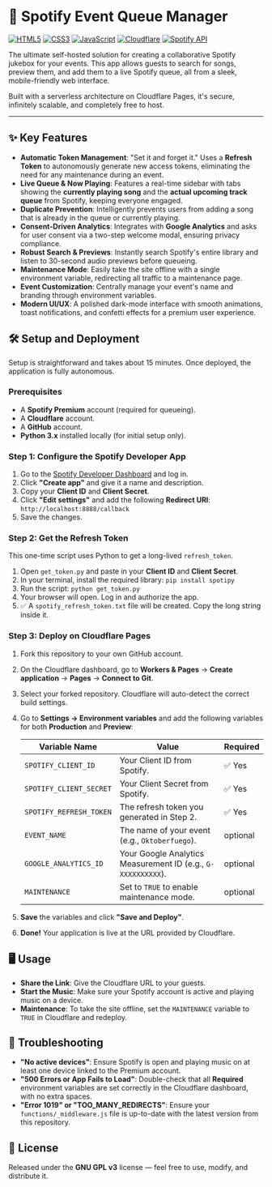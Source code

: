 # 🎵 Spotify Event Queue Manager

[![HTML5](https://img.shields.io/badge/HTML5-E34F26?style=for-the-badge&logo=html5&logoColor=white)]()
[![CSS3](https://img.shields.io/badge/CSS3-1572B6?style=for-the-badge&logo=css3&logoColor=white)]()
[![JavaScript](https://img.shields.io/badge/JavaScript-F7DF1E?style=for-the-badge&logo=javascript&logoColor=black)]()
[![Cloudflare](https://img.shields.io/badge/Cloudflare-F38020?style=for-the-badge&logo=Cloudflare&logoColor=white)]()
[![Spotify API](https://img.shields.io/badge/Spotify-1ED760?style=for-the-badge&logo=spotify&logoColor=white)]()

The ultimate self-hosted solution for creating a collaborative Spotify jukebox for your events. This app allows guests to search for songs, preview them, and add them to a live Spotify queue, all from a sleek, mobile-friendly web interface.

Built with a serverless architecture on Cloudflare Pages, it's secure, infinitely scalable, and completely free to host.

---

## ✨ Key Features

-   **Automatic Token Management**: "Set it and forget it." Uses a **Refresh Token** to autonomously generate new access tokens, eliminating the need for any maintenance during an event.
-   **Live Queue & Now Playing**: Features a real-time sidebar with tabs showing the **currently playing song** and the **actual upcoming track queue** from Spotify, keeping everyone engaged.
-   **Duplicate Prevention**: Intelligently prevents users from adding a song that is already in the queue or currently playing.
-   **Consent-Driven Analytics**: Integrates with **Google Analytics** and asks for user consent via a two-step welcome modal, ensuring privacy compliance.
-   **Robust Search & Previews**: Instantly search Spotify's entire library and listen to 30-second audio previews before queueing.
-   **Maintenance Mode**: Easily take the site offline with a single environment variable, redirecting all traffic to a maintenance page.
-   **Event Customization**: Centrally manage your event's name and branding through environment variables.
-   **Modern UI/UX**: A polished dark-mode interface with smooth animations, toast notifications, and confetti effects for a premium user experience.

## 🛠️ Setup and Deployment

Setup is straightforward and takes about 15 minutes. Once deployed, the application is fully autonomous.

### Prerequisites

-   A **Spotify Premium** account (required for queueing).
-   A **Cloudflare** account.
-   A **GitHub** account.
-   **Python 3.x** installed locally (for initial setup only).

### Step 1: Configure the Spotify Developer App

1.  Go to the [Spotify Developer Dashboard](https://developer.spotify.com/dashboard/) and log in.
2.  Click **"Create app"** and give it a name and description.
3.  Copy your **Client ID** and **Client Secret**.
4.  Click **"Edit settings"** and add the following **Redirect URI**: `http://localhost:8888/callback`
5.  Save the changes.

### Step 2: Get the Refresh Token

This one-time script uses Python to get a long-lived `refresh_token`.

1.  Open `get_token.py` and paste in your **Client ID** and **Client Secret**.
2.  In your terminal, install the required library: `pip install spotipy`
3.  Run the script: `python get_token.py`
4.  Your browser will open. Log in and authorize the app.
5.  ✅ A `spotify_refresh_token.txt` file will be created. Copy the long string inside it.

### Step 3: Deploy on Cloudflare Pages

1.  Fork this repository to your own GitHub account.
2.  On the Cloudflare dashboard, go to **Workers & Pages** -> **Create application** -> **Pages** -> **Connect to Git**.
3.  Select your forked repository. Cloudflare will auto-detect the correct build settings.
4.  Go to **Settings -> Environment variables** and add the following variables for both **Production** and **Preview**:

    | Variable Name            | Value                                                              | Required |
    | ------------------------ | ------------------------------------------------------------------ | -------- |
    | `SPOTIFY_CLIENT_ID`      | Your Client ID from Spotify.                                       | ✅ Yes     |
    | `SPOTIFY_CLIENT_SECRET`  | Your Client Secret from Spotify.                                   | ✅ Yes     |
    | `SPOTIFY_REFRESH_TOKEN`  | The refresh token you generated in Step 2.                         | ✅ Yes     |
    | `EVENT_NAME`             | The name of your event (e.g., `Oktoberfuego`).                     | optional |
    | `GOOGLE_ANALYTICS_ID`    | Your Google Analytics Measurement ID (e.g., `G-XXXXXXXXXX`).       | optional |
    | `MAINTENANCE`            | Set to `TRUE` to enable maintenance mode.                          | optional |

5.  **Save** the variables and click **"Save and Deploy"**.
6.  **Done!** Your application is live at the URL provided by Cloudflare.

## 🖥️ Usage

-   **Share the Link**: Give the Cloudflare URL to your guests.
-   **Start the Music**: Make sure your Spotify account is active and playing music on a device.
-   **Maintenance**: To take the site offline, set the `MAINTENANCE` variable to `TRUE` in Cloudflare and redeploy.

## 🧩 Troubleshooting

-   **"No active devices"**: Ensure Spotify is open and playing music on at least one device linked to the Premium account.
-   **"500 Errors or App Fails to Load"**: Double-check that all **Required** environment variables are set correctly in the Cloudflare dashboard, with no extra spaces.
-   **"Error 1019" or "TOO_MANY_REDIRECTS"**: Ensure your `functions/_middleware.js` file is up-to-date with the latest version from this repository.

## 📜 License

Released under the **GNU GPL v3** license — feel free to use, modify, and distribute it.
